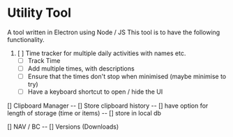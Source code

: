 # Utility Tool

A tool written in Electron using Node / JS
This tool is to have the following functionality.

1. [ ] Time tracker for multiple daily activities with names etc.
   * [ ] Track Time
   * [ ] Add multiple times, with descriptions
   * [ ] Ensure that the times don't stop when minimised (maybe minimise to try)
   * [ ] Have a keyboard shortcut to open / hide the UI

[] Clipboard Manager
-- [] Store clipboard history
-- [] have option for length of storage (time or items)
-- [] store in local db

[] NAV / BC 
-- [] Versions (Downloads)

